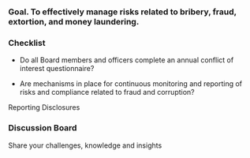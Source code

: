 ### Goal. To effectively manage risks related to bribery, fraud, extortion, and money laundering.

### Checklist

- Do all Board members and officers complete an annual conflict of interest questionnaire?

- Are mechanisms in place for continuous monitoring and reporting of risks and compliance related to fraud and corruption?

Reporting Disclosures

### Discussion Board

Share your challenges, knowledge and insights
